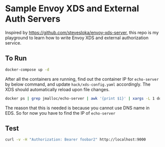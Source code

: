 # Sample Envoy XDS and External Auth Servers

Inspired by https://github.com/stevesloka/envoy-xds-server, this repo is my playground to learn how to write Envoy XDS and external authorization service.

## To Run

```sh
docker-compose up -d
```

After all the containers are running, find out the container IP for `echo-server` by below command, and update `hack/xds-config.yaml` accordingly.
The XDS should automatically reload upon file changes.

```sh
docker ps | grep jmalloc/echo-server | awk '{print $1}' | xargs -L 1 docker inspect -f '{{range .NetworkSettings.Networks}}{{println .IPAddress}}{{end}}'
```

The reason that this is needed is because you cannot use DNS name in EDS. So for now you have to find the IP of `echo-server`

## Test

```sh
curl -v -H "Authorization: Bearer foobar2" http://localhost:9000
```